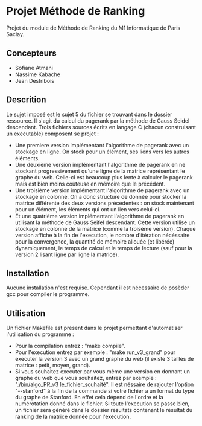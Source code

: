 # Projet Méthode de Ranking

Projet du module de Méthode de Ranking du M1 Informatique de Paris Saclay.

## Concepteurs

* Sofiane Atmani
* Nassime Kabache
* Jean Destribois

## Descrition

Le sujet imposé est le sujet 5 du fichier se trouvant dans le dossier ressource.
Il s'agit du calcul du pagerank par la méthode de Gauss Seidel descendant.
Trois fichiers sources écrits en langage C (chacun construisant un executable) composent se projet :
* Une premiere version implémentant l'algorithme de pagerank avec un stockage en ligne. On stock pour un élément, ses liens vers les autres éléments.
* Une deuxième version implémentant l'algorithme de pagerank en ne stockant progressivement qu'une ligne de la matrice représentant le graphe du web. Celle-ci est beaucoup plus lente à calculer le pagerank mais est bien moins coûteuse en mémoire que le précédent.
* Une troisième version implémentant l'algorithme de pagerank avec un stockage en colonne. On a donc  structure de donnée pour stocker la matrice différente des deux versions précédentes : on stock maintenant pour un élément, les éléments qui ont un lien vers celui-ci.
* Et une quatrième version implémentant l'algorithme de pagerank en utilisant la méthode de Gauss Seifel descendant. Cette version utilise un stockage en colonne de la matrice (comme la troisème version).
Chaque version affiche à la fin de l'execution, le nombre d'itération nécéssaire pour la convergence, la quantité de mémoire allouée (et libérée) dynamiquement, le temps de calcul et le temps de lecture (sauf pour la version 2 lisant ligne par ligne la matrice).

## Installation

Aucune installation n'est requise.
Cependant il est nécessaire de posèder gcc pour compiler le programme.

## Utilisation

Un fichier Makefile est présent dans le projet permettant d'automatiser l'utilisation du programme : 
* Pour la compilation entrez : "make compile".
* Pour l'execution entrez par exemple : "make run_v3_grand" pour executer la version 3 avec un grand graphe du web (il existe 3 tailles de matrice : petit, moyen, grand).
* Si vous souhaitez executer par vous même une version en donnant un graphe du web que vous souhaitez, entrez par exemple : "./bin/algo_PR_v3 le_fichier_souhaité". Il est néssaire de rajouter l'option "--stanford" à la fin de la commande si votre fichier a un format du type du graphe de Stanford. En effet cela dépend de l'ordre et la numérotation donné dans le fichier.
Si toute l'execution se passe bien, un fichier sera généré dans le dossier resultats contenant le résultat du ranking de la matrice donnée pour l'execution.

